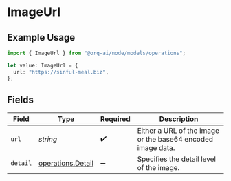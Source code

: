 # ImageUrl

## Example Usage

```typescript
import { ImageUrl } from "@orq-ai/node/models/operations";

let value: ImageUrl = {
  url: "https://sinful-meal.biz",
};
```

## Fields

| Field                                                       | Type                                                        | Required                                                    | Description                                                 |
| ----------------------------------------------------------- | ----------------------------------------------------------- | ----------------------------------------------------------- | ----------------------------------------------------------- |
| `url`                                                       | *string*                                                    | :heavy_check_mark:                                          | Either a URL of the image or the base64 encoded image data. |
| `detail`                                                    | [operations.Detail](../../models/operations/detail.md)      | :heavy_minus_sign:                                          | Specifies the detail level of the image.                    |